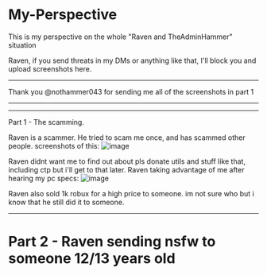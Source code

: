 # My-Perspective
This is my perspective on the whole "Raven and TheAdminHammer" situation


Raven, if you send threats in my DMs or anything like that, I'll block you and upload screenshots here.
________________________________________________________________________
Thank you @nothammer043 for sending me all of the screenshots in part 1
________________________________________________________________________
____________________________________________________________________________________________
Part 1 - The scamming.

Raven is a scammer. He tried to scam me once, and has scammed other people. screenshots of this: ![image](https://github.com/CrimsonfiedOfficial/My-Perspective/assets/122784385/7c1dad22-59bb-49b8-b177-9f45221a382f)

Raven didnt want me to find out about pls donate utils and stuff like that, including ctp but i'll get to that later. Raven taking advantage of me after hearing my pc specs: ![image](https://github.com/CrimsonfiedOfficial/My-Perspective/assets/122784385/5876bfad-e6d4-4e32-8eac-e8d65bcef7e6)

Raven also sold 1k robux for a high price to someone. im not sure who but i know that he still did it to someone.



____________________________________________________________________________________________

# Part 2 - Raven sending nsfw to someone 12/13 years old
